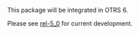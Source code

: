 This package will be integrated in OTRS 6.

Please see [rel-5_0](/OTRS/OTRSAppointmentCalendar/tree/rel-5_0) for current development.
